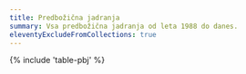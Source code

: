```yaml
---
title: Predbožična jadranja
summary: Vsa predbožična jadranja od leta 1988 do danes.
eleventyExcludeFromCollections: true
---
```


{% include 'table-pbj' %}
